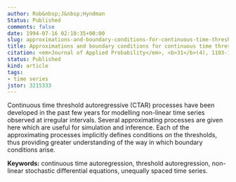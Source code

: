 ```yaml
---
author: Rob&nbsp;J&nbsp;Hyndman
Status: Published
comments: false
date: 1994-07-16 02:10:35+00:00
slug: approximations-and-boundary-conditions-for-continuous-time-threshold-autoregressive-processes
title: Approximations and boundary conditions for continuous time threshold autoregressive processes
citation: <em>Journal of Applied Probability</em>, <b>31</b>(4), 1103-1109
status: Published
kind: article
tags:
- time series
jstor: 3215333
---
```


Continuous time threshold autoregressive (CTAR) processes have been developed in the past few years for modelling non-linear time series observed at irregular intervals. Several approximating processes are given here which are useful for simulation and inference. Each of the approximating processes implicitly defines conditions on the thresholds, thus providing greater understanding of the way in which boundary conditions arise.

**Keywords:** continuous time autoregression, threshold autoregression, non-linear stochastic differential equations, unequally spaced time series.  
  
